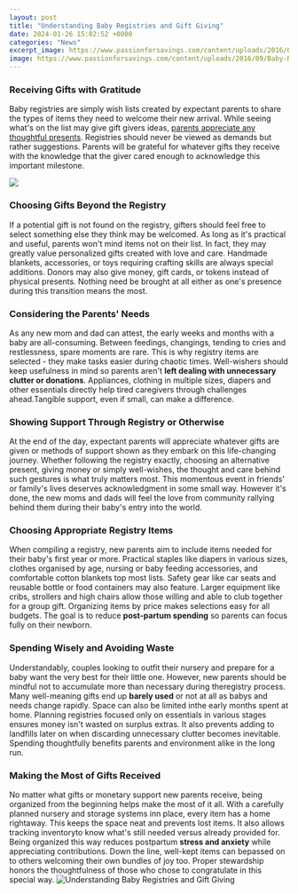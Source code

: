 ```yaml
---
layout: post
title: "Understanding Baby Registries and Gift Giving"
date: 2024-01-26 15:02:52 +0000
categories: "News"
excerpt_image: https://www.passionforsavings.com/content/uploads/2016/09/Baby-Registries-Free-Stuff-768x1280.jpg
image: https://www.passionforsavings.com/content/uploads/2016/09/Baby-Registries-Free-Stuff-768x1280.jpg
---
```


### Receiving Gifts with Gratitude 
Baby registries are simply wish lists created by expectant parents to share the types of items they need to welcome their new arrival. While seeing what's on the list may give gift givers ideas, [parents appreciate any thoughtful presents](https://store.fi.io.vn/xmas-holiday-funny-santa-shetland-sheepdog-christmas-tree-2). Registries should never be viewed as demands but rather suggestions. Parents will be grateful for whatever gifts they receive with the knowledge that the giver cared enough to acknowledge this important milestone. 

![](https://i.pinimg.com/originals/28/5a/8c/285a8c9b63b7902d2fa44279754d332a.jpg)
### Choosing Gifts Beyond the Registry
If a potential gift is not found on the registry, gifters should feel free to select something else they think may be welcomed. As long as it's practical and useful, parents won't mind items not on their list. In fact, they may greatly value personalized gifts created with love and care. Handmade blankets, accessories, or toys requiring crafting skills are always special additions. Donors may also give money, gift cards, or tokens instead of physical presents. Nothing need be brought at all either as one's presence during this transition means the most.
### Considering the Parents' Needs  
As any new mom and dad can attest, the early weeks and months with a baby are all-consuming. Between feedings, changings, tending to cries and restlessness, spare moments are rare. This is why registry items are selected - they make tasks easier during chaotic times. Well-wishers should keep usefulness in mind so parents aren't **left dealing with unnecessary clutter or donations**. Appliances, clothing in multiple sizes, diapers and other essentials directly help tired caregivers through challenges ahead.Tangible support, even if small, can make a difference.
### Showing Support Through Registry or Otherwise
At the end of the day, expectant parents will appreciate whatever gifts are given or methods of support shown as they embark on this life-changing journey. Whether following the registry exactly, choosing an alternative present, giving money or simply well-wishes, the thought and care behind such gestures is what truly matters most. This momentous event in friends' or family's lives deserves acknowledgment in some small way. However it's done, the new moms and dads will feel the love from community rallying behind them during their baby's entry into the world.
### Choosing Appropriate Registry Items
When compiling a registry, new parents aim to include items needed for their baby's first year or more. Practical staples like diapers in various sizes, clothes organised by age, nursing or baby feeding accessories, and comfortable cotton blankets top most lists. Safety gear like car seats and reusable bottle or food containers may also feature. Larger equipment like cribs, strollers and high chairs allow those willing and able to club together for a group gift. Organizing items by price makes selections easy for all budgets. The goal is to reduce **post-partum spending** so parents can focus fully on their newborn. 
### Spending Wisely and Avoiding Waste  
Understandably, couples looking to outfit their nursery and prepare for a baby want the very best for their little one. However, new parents should be mindful not to accumulate more than necessary during theregistry process. Many well-meaning gifts end up **barely used** or not at all as babys and needs change rapidly. Space can also be limited inthe early months spent at home. Planning registries focused only on essentials in various stages ensures money isn't wasted on surplus extras. It also prevents adding to landfills later on when discarding unnecessary clutter becomes inevitable. Spending thoughtfully benefits parents and environment alike in the long run.
### Making the Most of Gifts Received
No matter what gifts or monetary support new parents receive, being organized from the beginning helps make the most of it all. With a carefully planned nursery and storage systems inn place, every item has a home rightaway. This keeps the space neat and prevents lost items. It also allows tracking inventoryto know what's still needed versus already provided for. Being organized this way reduces postpartum **stress and anxiety** while appreciating contributions. Down the line, well-kept items can bepassed on to others welcoming their own bundles of joy too. Proper stewardship honors the thoughtfulness of those who chose to congratulate in this special way.
![Understanding Baby Registries and Gift Giving](https://www.passionforsavings.com/content/uploads/2016/09/Baby-Registries-Free-Stuff-768x1280.jpg)